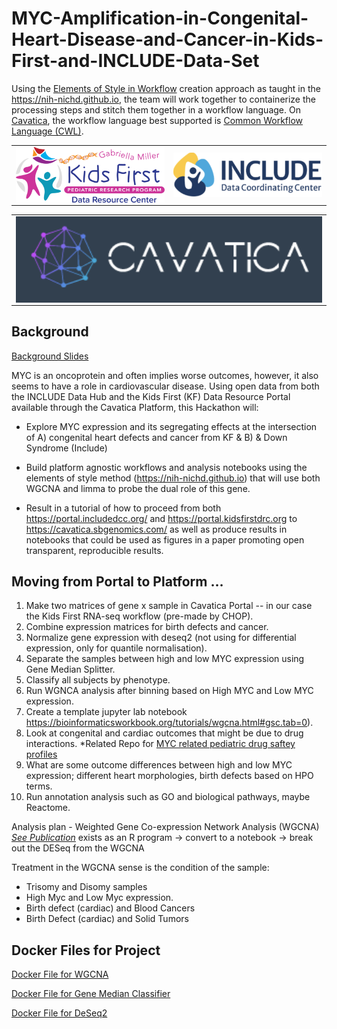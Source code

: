 

# MYC-Amplification-in-Congenital-Heart-Disease-and-Cancer-in-Kids-First-and-INCLUDE-Data-Set

Using the [Elements of Style in Workflow](https://github.com/NIH-NICHD/Kids-First-Elements-of-Style-Workflow-Creation-Maintenance) creation approach as taught in the https://nih-nichd.github.io, the team will work together to containerize the processing steps and stitch them together in a workflow language.   On [Cavatica](https://www.cavatica.org/), the workflow language best supported is [Common Workflow Language (CWL)](https://www.commonwl.org/).

|      |        |
| ------------- | --------------------------------------------------------------------------- |
| [<img src="img/kfdrc-logo-sm.png" width="750"  align=left>](https://kidsfirstdrc.org/) | [<img src="img/INCLUDEDataCoordinatingCenter.png" width="750" align=right> ](https://includedcc.org/)  |

|              |
| ------------ |
| [<img src="img/CAVATICALogo.png" width="750" align=center>](https://cavatica.sbgenomics.com) |

## Background
[Background Slides](https://docs.google.com/presentation/d/1esjKl4iIlidfSdeqqJ7LwoOxeMA98vDa5TC5pmtq804/edit#slide=id.g2446d821512_0_0)

MYC is an oncoprotein and often implies worse outcomes, however, it also seems to have a role in cardiovascular disease. Using open data from both the INCLUDE Data Hub and the Kids First (KF) Data Resource Portal available through the Cavatica Platform, this Hackathon will:

* Explore MYC expression and its segregating effects at the intersection of A) congenital heart defects and cancer from KF & B) & Down Syndrome (Include)

* Build platform agnostic workflows and analysis notebooks using the elements of style method (https://nih-nichd.github.io) that will use both WGCNA and limma to probe the dual role of this gene.

* Result in a tutorial of how to proceed from both https://portal.includedcc.org/ and https://portal.kidsfirstdrc.org to https://cavatica.sbgenomics.com/ as well as produce results in notebooks that could be used as figures in a paper promoting open transparent, reproducible results.

## Moving from Portal to Platform …

1. Make two matrices of gene x sample in Cavatica Portal -- in our case the Kids First RNA-seq workflow (pre-made by CHOP).
2. Combine expression matrices for birth defects and cancer.
3. Normalize gene expression with deseq2 (not using for differential expression, only for quantile normalisation).
4. Separate the samples between high and low MYC expression using Gene Median Splitter.
5. Classify all subjects by phenotype.
6. Run WGNCA analysis after binning  based on High MYC and Low MYC expression.
7. Create a template jupyter lab notebook https://bioinformaticsworkbook.org/tutorials/wgcna.html#gsc.tab=0). 
8. Look at congenital and cardiac outcomes that might be due to drug interactions. *Related Repo for [MYC related pediatric drug saftey profiles](https://github.com/BioITHackathons/myc-related-pediatric-drug-safety-profiles)
9. What are some outcome differences between high and low MYC expression; different heart morphologies, birth defects based on HPO terms.
10. Run annotation analysis such as GO and biological pathways, maybe Reactome.

Analysis plan - Weighted Gene Co-expression Network Analysis (WGCNA) [*See Publication*](https://bmcbioinformatics.biomedcentral.com/articles/10.1186/1471-2105-9-559) exists as an R program -> convert to a notebook -> break out the DESeq from the WGCNA

Treatment in the WGCNA sense is the condition of the sample:
* Trisomy and Disomy samples
* High Myc and Low Myc expression.  
* Birth defect (cardiac) and Blood Cancers
* Birth Defect (cardiac) and Solid Tumors

## Docker Files for Project

[Docker File for WGCNA](https://github.com/NIH-NICHD/wgcna-docker)

[Docker File for Gene Median Classifier](https://github.com/NIH-NICHD/gene-median-splitter-docker)

[Docker File for DeSeq2](https://github.com/NIH-NICHD/deseq2-docker)

